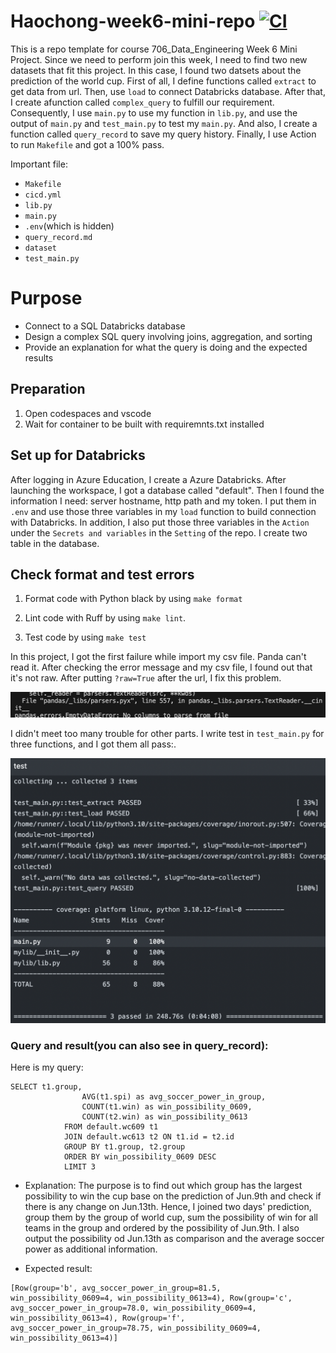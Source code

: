 # Haochong-week6-mini-repo [![CI](https://github.com/hxia5/Haochong-Week-6/actions/workflows/cicd.yml/badge.svg)](https://github.com/hxia5/Haochong-Week-6/actions/workflows/cicd.yml)
This is a repo template for course 706_Data_Engineering Week 6 Mini Project. Since we need to perform join this week, I need to find two new datasets that fit this project. In this case, I found two datsets about the prediction of the world cup. First of all, I define functions called `extract` to get data from url. Then, use `load` to connect Databricks database. After that, I create afunction called `complex_query` to fulfill our requirement. Consequently, I use `main.py` to use my function in `lib.py`, and use the output of `main.py` and `test_main.py` to test my `main.py`. And also, I create a function called `query_record` to save my query history. Finally, I use Action to run `Makefile` and got a 100% pass. 

Important file:
* `Makefile`
* `cicd.yml`
* `lib.py`
* `main.py`
* `.env`(which is hidden)
* `query_record.md`
* `dataset`
* `test_main.py`

# Purpose
- Connect to a SQL Databricks database
- Design a complex SQL query involving joins, aggregation, and sorting
- Provide an explanation for what the query is doing and the expected results

## Preparation 
1. Open codespaces and vscode
2. Wait for container to be built with requiremnts.txt installed

## Set up for Databricks
After logging in Azure Education, I create a Azure Databricks. After launching the 
workspace, I got a database called "default". Then I found the information I need: server hostname, http path and my token. I put them in `.env` and use those three variables in my `load` function to build connection with Databricks. In addition, I also put those three variables in the `Action` under the `Secrets and variables` in the `Setting` of the repo. I create two table in the database. 
## Check format and test errors
1. Format code with Python black by using `make format`

2. Lint code with Ruff by using `make lint`. 

3. Test code by using `make test`

In this project, I got the first failure while import my csv file. Panda can't read it. After checking the error message and my csv file, I found out that it's not raw. After putting `?raw=True` after the url, I fix this problem. 

![Alt text](<截屏2023-10-07 下午3.06.14.png>)

I didn't meet too many trouble for other parts. I write test in `test_main.py` for three functions, and I got them all pass:.

![Alt text](<截屏2023-10-07 下午3.23.45.png>)

### Query and result(you can also see in query_record):
Here is my query:

```
SELECT t1.group,
                AVG(t1.spi) as avg_soccer_power_in_group,
                COUNT(t1.win) as win_possibility_0609,
                COUNT(t2.win) as win_possibility_0613
            FROM default.wc609 t1
            JOIN default.wc613 t2 ON t1.id = t2.id
            GROUP BY t1.group, t2.group
            ORDER BY win_possibility_0609 DESC
            LIMIT 3
```
* Explanation:
The purpose is to find out which group has the largest possibility to win the cup base on the prediction of Jun.9th and check if there is any change on Jun.13th. Hence, I joined two days' prediction, group them by the group of world cup, sum the possibility of win for all teams in the group and ordered by the possibility of Jun.9th. I also output the possibility od Jun.13th as comparison and the average soccer power as additional information.

* Expected result:

```response from databricks
[Row(group='b', avg_soccer_power_in_group=81.5, win_possibility_0609=4, win_possibility_0613=4), Row(group='c', avg_soccer_power_in_group=78.0, win_possibility_0609=4, win_possibility_0613=4), Row(group='f', avg_soccer_power_in_group=78.75, win_possibility_0609=4, win_possibility_0613=4)]
```


